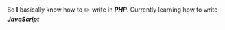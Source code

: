 So **I** basically know how to :pencil2: write in ***PHP***. Currently learning how to write ***JavaScript***
